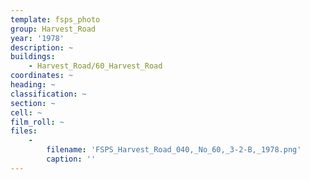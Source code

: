 ```yaml
---
template: fsps_photo
group: Harvest_Road
year: '1978'
description: ~
buildings:
    - Harvest_Road/60_Harvest_Road
coordinates: ~
heading: ~
classification: ~
section: ~
cell: ~
film_roll: ~
files:
    -
        filename: 'FSPS_Harvest_Road_040,_No_60,_3-2-B,_1978.png'
        caption: ''
---
```

